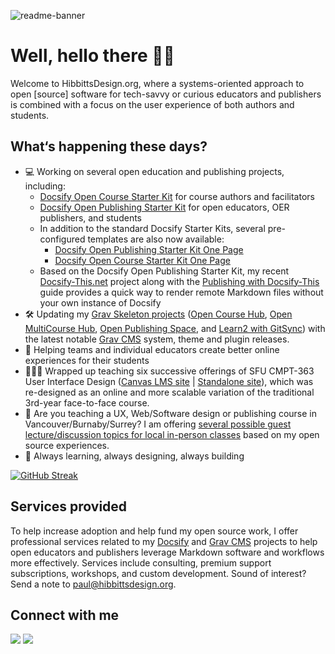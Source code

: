 ![readme-banner](https://github.com/hibbitts-design/.github/assets/1812771/17b72635-49e8-435b-afe0-d431ded46a0d)

# Well, hello there 👋🏼

Welcome to HibbittsDesign.org, where a systems-oriented approach to open [source] software for tech-savvy or curious educators and publishers is combined with a focus on the user experience of both authors and students.

## What‘s happening these days?
- 💻 Working on several open education and publishing projects, including:
  - [Docsify Open Course Starter Kit](https://github.com/hibbitts-design/docsify-open-course-starter-kit) for course authors and facilitators
  - [Docsify Open Publishing Starter Kit](https://github.com/hibbitts-design/docsify-open-publishing-starter-kit) for open educators, OER publishers, and students
  - In addition to the standard Docsify Starter Kits, several pre-configured templates are also now available:
    -  [Docsify Open Publishing Starter Kit One Page](https://github.com/hibbitts-design/docsify-open-publishing-starter-kit-one-page)
    -  [Docsify Open Course Starter Kit One Page](https://github.com/hibbitts-design/docsify-open-course-starter-kit-one-page)
  - Based on the Docsify Open Publishing Starter Kit, my recent [Docsify-This.net](http://docsify-this.net/) project along with the [Publishing with Docsify-This](https://docsify-this.net/?basePath=https://raw.githubusercontent.com/hibbitts-design/publishing-with-docsify-this/main&sidebar=true&edit-link=https://github.com/hibbitts-design/publishing-with-docsify-this/blob/main/README.md&maxLevel=4) guide provides a quick way to render remote Markdown files without your own instance of Docsify
- 🛠 Updating my [Grav Skeleton projects](https://getgrav.org/downloads/skeletons) ([Open Course Hub](https://github.com/hibbitts-design/grav-skeleton-course-hub), [Open MultiCourse Hub](https://github.com/hibbitts-design/grav-skeleton-multicourse-hub), [Open Publishing Space](https://github.com/hibbitts-design/grav-skeleton-open-publishing-space), and [Learn2 with GitSync](https://github.com/hibbitts-design/grav-skeleton-learn2-with-git-sync)) with the latest notable [Grav CMS](https://getgrav.org/) system, theme and plugin releases.
- 🛟 Helping teams and individual educators create better online experiences for their students
- 👨🏼‍🏫 Wrapped up teaching six successive offerings of SFU CMPT-363 User Interface Design ([Canvas LMS site](https://canvas.sfu.ca/courses/69678) | [Standalone site](https://paulhibbitts.github.io/cmpt-363)), which was re-designed as an online and more scalable variation of the traditional 3rd-year face-to-face course.
- 💼 Are you teaching a UX, Web/Software design or publishing course in Vancouver/Burnaby/Surrey? I am offering [several possible guest lecture/discussion topics for local in-person classes](https://www.linkedin.com/posts/paulhibbitts_are-you-teaching-a-ux-websoftware-design-activity-7097259423617712129-AtVi) based on my open source experiences.
- 🌱 Always learning, always designing, always building

[![GitHub Streak](https://streak-stats.demolab.com/?user=paulhibbitts)](https://git.io/streak-stats)

## Services provided
To help increase adoption and help fund my open source work, I offer professional services related to my [Docsify](https://docsify.js.org/#/) and [Grav CMS](https://getgrav.org/) projects to help open educators and publishers leverage Markdown software and workflows more effectively. Services include consulting, premium support subscriptions, workshops, and custom development. Sound of interest? Send a note to [paul@hibbittsdesign.org](mailto:paul@hibbittsdesign.org).

## Connect with me

<tr>
    <td>
      <a href="https://mastodon.social/@hibbittsdesign"><img src="https://img.shields.io/static/v1?label=Mastodon&message=hibbittsdesign&color=blue&style=for-the-badge&logo=mastodon&logoColor=white" /></a>
    </td>
    <td>
      <a href="https://ca.linkedin.com/in/paulhibbitts/"><img src="https://img.shields.io/static/v1?label=LinkedIn&message=Paul%20Hibbitts&color=0072b1&style=for-the-badge&logo=linkedin&logoColor=white" /></a>
    </td>
 </tr>
